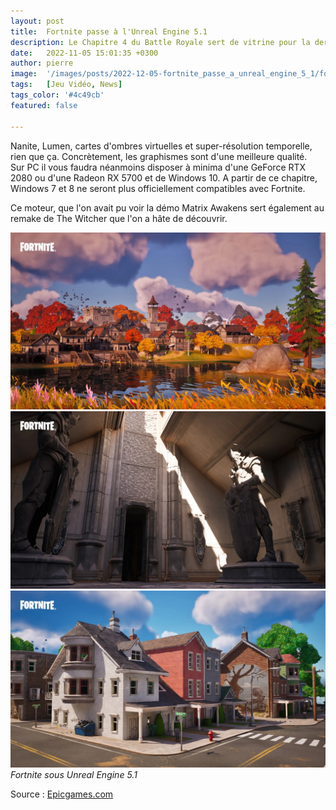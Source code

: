 ```yaml
---
layout: post
title:  Fortnite passe à l'Unreal Engine 5.1
description: Le Chapitre 4 du Battle Royale sert de vitrine pour la dernière version de l'Unreal Engine sur PS5, Xbox Series, PC et GeForce NOW.
date:   2022-11-05 15:01:35 +0300
author: pierre
image:  '/images/posts/2022-12-05-fortnite_passe_a_unreal_engine_5_1/fortnite-unreal-engine-5-1-screenshot-1.webp'
tags:   [Jeu Vidéo, News]
tags_color: '#4c49cb'
featured: false

---
```

Nanite, Lumen, cartes d'ombres virtuelles et super-résolution temporelle, rien que ça. Concrètement, les graphismes sont d'une meilleure qualité.  
Sur PC il vous faudra néanmoins disposer à minima d'une GeForce RTX 2080 ou d'une Radeon RX 5700 et de Windows 10. A partir de ce chapitre, Windows 7 et 8 ne seront plus officiellement compatibles avec Fortnite.  


Ce moteur, que l'on avait pu voir la démo Matrix Awakens sert également au remake de The Witcher que l'on a hâte de découvrir.

<div class="gallery-box">
  <div class="gallery">
    <img src="/images/posts/2022-12-05-fortnite_passe_a_unreal_engine_5_1/fortnite-unreal-engine-5-1-screenshot-1.webp" loading="lazy">
    <img src="/images/posts/2022-12-05-fortnite_passe_a_unreal_engine_5_1/fortnite-unreal-engine-5-1-screenshot-2.webp" loading="lazy">
    <img src="/images/posts/2022-12-05-fortnite_passe_a_unreal_engine_5_1/fortnite-unreal-engine-5-1-screenshot-3.webp" loading="lazy">
  </div>
  <em>Fortnite sous Unreal Engine 5.1</em>
</div>

Source : [Epicgames.com](https://www.epicgames.com/fortnite/fr/news/drop-into-the-next-generation-of-fortnite-battle-royale-powered-by-unreal-engine-5-1)